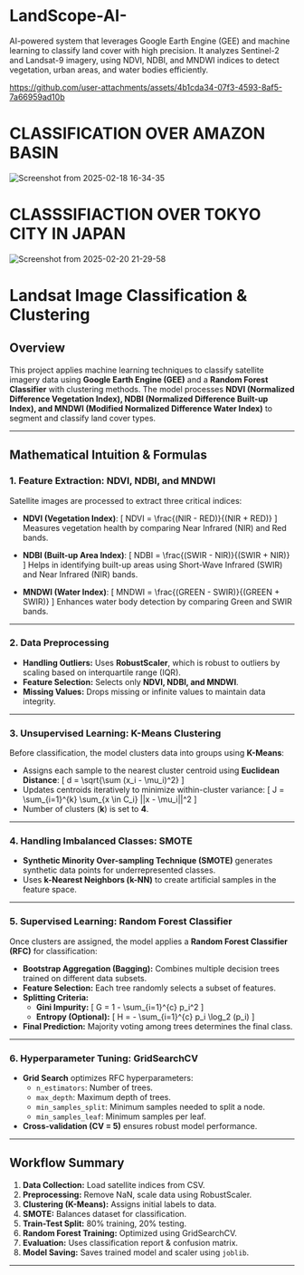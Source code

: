 # LandScope-AI-
AI-powered system that leverages Google Earth Engine (GEE) and machine learning to classify land cover with high precision. It analyzes Sentinel-2 and Landsat-9 imagery, using NDVI, NDBI, and MNDWI indices to detect vegetation, urban areas, and water bodies efficiently.










https://github.com/user-attachments/assets/4b1cda34-07f3-4593-8af5-7a66959ad10b







# CLASSIFICATION OVER AMAZON BASIN

![Screenshot from 2025-02-18 16-34-35](https://github.com/user-attachments/assets/34550e5e-a209-4b38-a9ee-2ed9d30bba79)











# CLASSSIFIACTION OVER TOKYO CITY IN JAPAN

![Screenshot from 2025-02-20 21-29-58](https://github.com/user-attachments/assets/6c994ffd-3aa9-4ae7-b7cc-6115b044e02f)












# Landsat Image Classification & Clustering

## Overview
This project applies machine learning techniques to classify satellite imagery data using **Google Earth Engine (GEE)** and a **Random Forest Classifier** with clustering methods. The model processes **NDVI (Normalized Difference Vegetation Index), NDBI (Normalized Difference Built-up Index), and MNDWI (Modified Normalized Difference Water Index)** to segment and classify land cover types.

---

## Mathematical Intuition & Formulas

### 1. **Feature Extraction: NDVI, NDBI, and MNDWI**
Satellite images are processed to extract three critical indices:

- **NDVI (Vegetation Index)**:
  \[ NDVI = \frac{(NIR - RED)}{(NIR + RED)} \]
  Measures vegetation health by comparing Near Infrared (NIR) and Red bands.

- **NDBI (Built-up Area Index)**:
  \[ NDBI = \frac{(SWIR - NIR)}{(SWIR + NIR)} \]
  Helps in identifying built-up areas using Short-Wave Infrared (SWIR) and Near Infrared (NIR) bands.

- **MNDWI (Water Index)**:
  \[ MNDWI = \frac{(GREEN - SWIR)}{(GREEN + SWIR)} \]
  Enhances water body detection by comparing Green and SWIR bands.

---

### 2. **Data Preprocessing**
- **Handling Outliers:** Uses **RobustScaler**, which is robust to outliers by scaling based on interquartile range (IQR).
- **Feature Selection:** Selects only **NDVI, NDBI, and MNDWI**.
- **Missing Values:** Drops missing or infinite values to maintain data integrity.

---

### 3. **Unsupervised Learning: K-Means Clustering**
Before classification, the model clusters data into groups using **K-Means**:
- Assigns each sample to the nearest cluster centroid using **Euclidean Distance**:
  \[ d = \sqrt{\sum (x_i - \mu_i)^2} \]
- Updates centroids iteratively to minimize within-cluster variance:
  \[ J = \sum_{i=1}^{k} \sum_{x \in C_i} ||x - \mu_i||^2 \]
- Number of clusters (**k**) is set to **4**.

---

### 4. **Handling Imbalanced Classes: SMOTE**
- **Synthetic Minority Over-sampling Technique (SMOTE)** generates synthetic data points for underrepresented classes.
- Uses **k-Nearest Neighbors (k-NN)** to create artificial samples in the feature space.

---

### 5. **Supervised Learning: Random Forest Classifier**
Once clusters are assigned, the model applies a **Random Forest Classifier (RFC)** for classification:
- **Bootstrap Aggregation (Bagging):** Combines multiple decision trees trained on different data subsets.
- **Feature Selection:** Each tree randomly selects a subset of features.
- **Splitting Criteria:**
  - **Gini Impurity:**
    \[ G = 1 - \sum_{i=1}^{c} p_i^2 \]
  - **Entropy (Optional):**
    \[ H = - \sum_{i=1}^{c} p_i \log_2 (p_i) \]
- **Final Prediction:** Majority voting among trees determines the final class.

---

### 6. **Hyperparameter Tuning: GridSearchCV**
- **Grid Search** optimizes RFC hyperparameters:
  - `n_estimators`: Number of trees.
  - `max_depth`: Maximum depth of trees.
  - `min_samples_split`: Minimum samples needed to split a node.
  - `min_samples_leaf`: Minimum samples per leaf.
- **Cross-validation (CV = 5)** ensures robust model performance.

---

## Workflow Summary
1. **Data Collection:** Load satellite indices from CSV.
2. **Preprocessing:** Remove NaN, scale data using RobustScaler.
3. **Clustering (K-Means):** Assigns initial labels to data.
4. **SMOTE:** Balances dataset for classification.
5. **Train-Test Split:** 80% training, 20% testing.
6. **Random Forest Training:** Optimized using GridSearchCV.
7. **Evaluation:** Uses classification report & confusion matrix.
8. **Model Saving:** Saves trained model and scaler using `joblib`.

---










